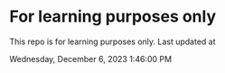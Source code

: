 # For learning purposes only
This repo is for learning purposes only.
Last updated at

Wednesday, December 6, 2023 1:46:00 PM

